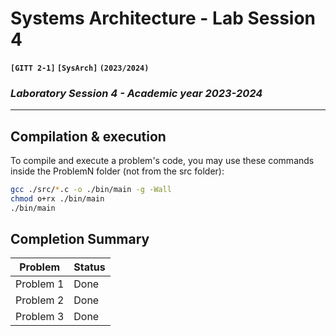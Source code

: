 # **Systems Architecture - Lab Session 4**
**`[GITT 2-1]` `[SysArch]` `(2023/2024)`**
### _Laboratory Session 4 - Academic year 2023-2024_

---

## Compilation & execution
To compile and execute a problem's code, you may use these commands inside the ProblemN folder (not from the src folder):
```bash
gcc ./src/*.c -o ./bin/main -g -Wall 
chmod o+rx ./bin/main
./bin/main
```

## Completion Summary

| Problem | Status |
| --- | --- |
| Problem 1 | Done |
| Problem 2 | Done |
| Problem 3 | Done |
